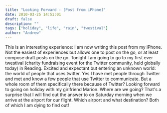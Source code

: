 ```yaml
---
title: "Looking Forward - [Post from iPhone]"
date: 2010-03-25 14:51:01
draft: false
description: ""
tags: ["holiday", "life", "rain", "twestival"]
author: "Andrew"
---
```


This is an interesting experience: I am now writing this post from my iPhone. Not the easiest of experiences but allows one to post on the go, or at least compose draft posts on the go. Tonight I am going to go to my first ever twestival (charity fundraising event for the Twitter community, held globally today) in Reading. Excited and expectant but entering an unknown world: the world of people that uses twitter. Yes I have met people through Twitter and met and know a few people that use Twitter to communicate. But a whole room of them specifically there because of Twitter? Looking forward to going on holiday with my girlfriend Marion. Where are we going? That's a surprise that I will find out the answer to on Saturday morning when we arrive at the airport for our flight. Which airport and what destination? Both of which I am dying to find out!
